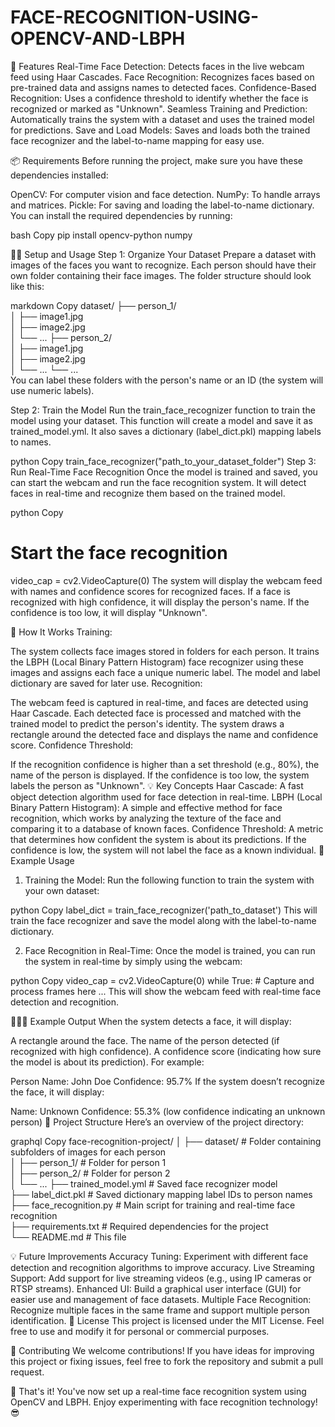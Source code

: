 # FACE-RECOGNITION-USING-OPENCV-AND-LBPH


🧠 Features
Real-Time Face Detection: Detects faces in the live webcam feed using Haar Cascades.
Face Recognition: Recognizes faces based on pre-trained data and assigns names to detected faces.
Confidence-Based Recognition: Uses a confidence threshold to identify whether the face is recognized or marked as "Unknown".
Seamless Training and Prediction: Automatically trains the system with a dataset and uses the trained model for predictions.
Save and Load Models: Saves and loads both the trained face recognizer and the label-to-name mapping for easy use.


📦 Requirements
Before running the project, make sure you have these dependencies installed:

OpenCV: For computer vision and face detection.
NumPy: To handle arrays and matrices.
Pickle: For saving and loading the label-to-name dictionary.
You can install the required dependencies by running:

bash
Copy
pip install opencv-python numpy


🏃‍♂️ Setup and Usage
Step 1: Organize Your Dataset
Prepare a dataset with images of the faces you want to recognize. Each person should have their own folder containing their face images. The folder structure should look like this:

markdown
Copy
dataset/
    ├── person_1/
    <br>
    │    ├── image1.jpg
    <br>
    │    ├── image2.jpg
    <br>
    │    └── ...
    ├── person_2/
    <br>
    │    ├── image1.jpg
    <br>
    │    ├── image2.jpg
    <br>
    │    └── ...
    └── ...
    <br>
You can label these folders with the person's name or an ID (the system will use numeric labels).

Step 2: Train the Model
Run the train_face_recognizer function to train the model using your dataset. This function will create a model and save it as trained_model.yml. It also saves a dictionary (label_dict.pkl) mapping labels to names.

python
Copy
train_face_recognizer("path_to_your_dataset_folder")
Step 3: Run Real-Time Face Recognition
Once the model is trained and saved, you can start the webcam and run the face recognition system. It will detect faces in real-time and recognize them based on the trained model.

python
Copy
# Start the face recognition
video_cap = cv2.VideoCapture(0)
The system will display the webcam feed with names and confidence scores for recognized faces. If a face is recognized with high confidence, it will display the person's name. If the confidence is too low, it will display "Unknown".

🔄 How It Works
Training:

The system collects face images stored in folders for each person.
It trains the LBPH (Local Binary Pattern Histogram) face recognizer using these images and assigns each face a unique numeric label.
The model and label dictionary are saved for later use.
Recognition:

The webcam feed is captured in real-time, and faces are detected using Haar Cascade.
Each detected face is processed and matched with the trained model to predict the person's identity.
The system draws a rectangle around the detected face and displays the name and confidence score.
Confidence Threshold:

If the recognition confidence is higher than a set threshold (e.g., 80%), the name of the person is displayed.
If the confidence is too low, the system labels the person as "Unknown".
💡 Key Concepts
Haar Cascade: A fast object detection algorithm used for face detection in real-time.
LBPH (Local Binary Pattern Histogram): A simple and effective method for face recognition, which works by analyzing the texture of the face and comparing it to a database of known faces.
Confidence Threshold: A metric that determines how confident the system is about its predictions. If the confidence is low, the system will not label the face as a known individual.
📸 Example Usage
1. Training the Model:
Run the following function to train the system with your own dataset:

python
Copy
label_dict = train_face_recognizer('path_to_dataset')
This will train the face recognizer and save the model along with the label-to-name dictionary.

2. Face Recognition in Real-Time:
Once the model is trained, you can run the system in real-time by simply using the webcam:

python
Copy
video_cap = cv2.VideoCapture(0)
while True:
    # Capture and process frames here
    ...
This will show the webcam feed with real-time face detection and recognition.

🧑‍🤝‍🧑 Example Output
When the system detects a face, it will display:

A rectangle around the face.
The name of the person detected (if recognized with high confidence).
A confidence score (indicating how sure the model is about its prediction).
For example:

Person Name: John Doe
Confidence: 95.7%
If the system doesn’t recognize the face, it will display:

Name: Unknown
Confidence: 55.3% (low confidence indicating an unknown person)
📂 Project Structure
Here’s an overview of the project directory:

graphql
Copy
face-recognition-project/
│
├── dataset/  # Folder containing subfolders of images for each person
<br>
│   ├── person_1/              # Folder for person 1
<br>
│   ├── person_2/              # Folder for person 2
<br>
│   └── ...
├── trained_model.yml          # Saved face recognizer model
<br>
├── label_dict.pkl             # Saved dictionary mapping label IDs to person names
<br>
├── face_recognition.py        # Main script for training and real-time face recognition
<br>
├── requirements.txt           # Required dependencies for the project
<br>
└── README.md                  # This file




💡 Future Improvements
Accuracy Tuning: Experiment with different face detection and recognition algorithms to improve accuracy.
Live Streaming Support: Add support for live streaming videos (e.g., using IP cameras or RTSP streams).
Enhanced UI: Build a graphical user interface (GUI) for easier use and management of face datasets.
Multiple Face Recognition: Recognize multiple faces in the same frame and support multiple person identification.
📝 License
This project is licensed under the MIT License. Feel free to use and modify it for personal or commercial purposes.

🤝 Contributing
We welcome contributions! If you have ideas for improving this project or fixing issues, feel free to fork the repository and submit a pull request.

🎉 That's it! You've now set up a real-time face recognition system using OpenCV and LBPH. Enjoy experimenting with face recognition technology! 😎

